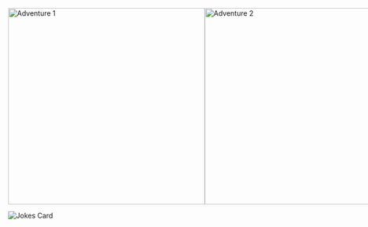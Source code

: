 <div style="display: flex; justify-content: space-between;">
  <img src="https://github-readme-stats-qebt.vercel.app/api?username=Dakyz&show_icons=true&count_private=true&theme=dark#gh-dark-mode-only&bg_color=00000000&hide_border=true" alt="Adventure 1" width="400"/>
  <img src="https://github-readme-stats-qebt.vercel.app/api/top-langs/?username=Dakyz&show_icons=true&count_private=true&hide=C%2B%2B&layout=donut&bg_color=00000000&hide_border=true&size_weight=0.5&count_weight=0.5&theme=default#gh-light-mode-only" alt="Adventure 2" width="400"/>
</div>

![Jokes Card](https://readme-jokes.vercel.app/api)

<!--
**Dakyz/Dakyz** is a ✨ _special_ ✨ repository because its `README.md` (this file) appears on your GitHub profile.

Here are some ideas to get you started:

- 🔭 I’m currently working on ...
- 🌱 I’m currently learning ...
- 👯 I’m looking to collaborate on ...
- 🤔 I’m looking for help with ...
- 💬 Ask me about ...
- 📫 How to reach me: ...
- 😄 Pronouns: ...
- ⚡ Fun fact: ...
-->
